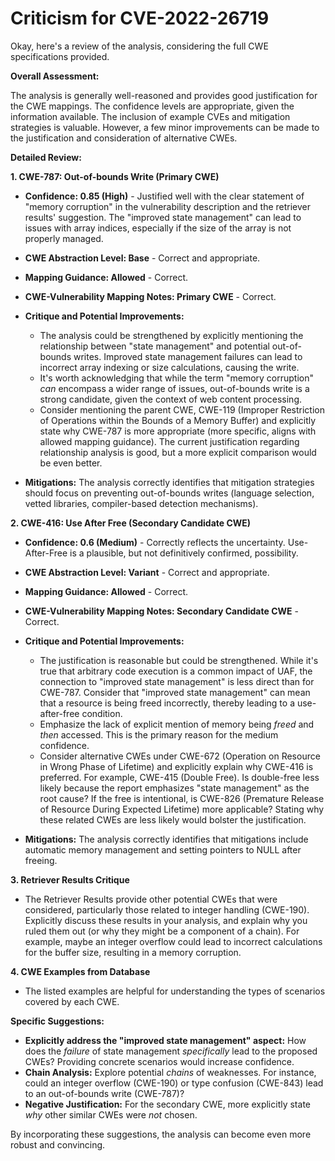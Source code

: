 # Criticism for CVE-2022-26719

Okay, here's a review of the analysis, considering the full CWE specifications provided.

**Overall Assessment:**

The analysis is generally well-reasoned and provides good justification for the CWE mappings. The confidence levels are appropriate, given the information available. The inclusion of example CVEs and mitigation strategies is valuable. However, a few minor improvements can be made to the justification and consideration of alternative CWEs.

**Detailed Review:**

**1. CWE-787: Out-of-bounds Write (Primary CWE)**

*   **Confidence: 0.85 (High)** - Justified well with the clear statement of "memory corruption" in the vulnerability description and the retriever results' suggestion.  The "improved state management" can lead to issues with array indices, especially if the size of the array is not properly managed.

*   **CWE Abstraction Level: Base** - Correct and appropriate.

*   **Mapping Guidance: Allowed** - Correct.

*   **CWE-Vulnerability Mapping Notes: Primary CWE** - Correct.

*   **Critique and Potential Improvements:**
    *   The analysis could be strengthened by explicitly mentioning the relationship between "state management" and potential out-of-bounds writes. Improved state management failures can lead to incorrect array indexing or size calculations, causing the write.
    *   It's worth acknowledging that while the term "memory corruption" *can* encompass a wider range of issues, out-of-bounds write is a strong candidate, given the context of web content processing.
    *   Consider mentioning the parent CWE, CWE-119 (Improper Restriction of Operations within the Bounds of a Memory Buffer) and explicitly state why CWE-787 is more appropriate (more specific, aligns with allowed mapping guidance). The current justification regarding relationship analysis is good, but a more explicit comparison would be even better.

*   **Mitigations:** The analysis correctly identifies that mitigation strategies should focus on preventing out-of-bounds writes (language selection, vetted libraries, compiler-based detection mechanisms).

**2. CWE-416: Use After Free (Secondary Candidate CWE)**

*   **Confidence: 0.6 (Medium)** - Correctly reflects the uncertainty. Use-After-Free is a plausible, but not definitively confirmed, possibility.

*   **CWE Abstraction Level: Variant** - Correct and appropriate.

*   **Mapping Guidance: Allowed** - Correct.

*   **CWE-Vulnerability Mapping Notes: Secondary Candidate CWE** - Correct.

*   **Critique and Potential Improvements:**
    *   The justification is reasonable but could be strengthened. While it's true that arbitrary code execution is a common impact of UAF, the connection to "improved state management" is less direct than for CWE-787. Consider that "improved state management" can mean that a resource is being freed incorrectly, thereby leading to a use-after-free condition.
    *   Emphasize the lack of explicit mention of memory being *freed* and *then* accessed. This is the primary reason for the medium confidence.
    *   Consider alternative CWEs under CWE-672 (Operation on Resource in Wrong Phase of Lifetime) and explicitly explain why CWE-416 is preferred. For example, CWE-415 (Double Free).  Is double-free less likely because the report emphasizes "state management" as the root cause?  If the free is intentional, is CWE-826 (Premature Release of Resource During Expected Lifetime) more applicable?  Stating why these related CWEs are less likely would bolster the justification.

*   **Mitigations:** The analysis correctly identifies that mitigations include automatic memory management and setting pointers to NULL after freeing.

**3. Retriever Results Critique**

*   The Retriever Results provide other potential CWEs that were considered, particularly those related to integer handling (CWE-190).  Explicitly discuss these results in your analysis, and explain why you ruled them out (or why they might be a component of a chain).  For example, maybe an integer overflow could lead to incorrect calculations for the buffer size, resulting in a memory corruption.

**4. CWE Examples from Database**

*   The listed examples are helpful for understanding the types of scenarios covered by each CWE.

**Specific Suggestions:**

*   **Explicitly address the "improved state management" aspect:**  How does the *failure* of state management *specifically* lead to the proposed CWEs? Providing concrete scenarios would increase confidence.
*   **Chain Analysis:** Explore potential *chains* of weaknesses. For instance, could an integer overflow (CWE-190) or type confusion (CWE-843) lead to an out-of-bounds write (CWE-787)?
*   **Negative Justification:**  For the secondary CWE, more explicitly state *why* other similar CWEs were *not* chosen.

By incorporating these suggestions, the analysis can become even more robust and convincing.